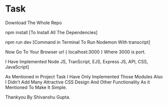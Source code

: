 # Task
Download The Whole Repo

npm install [To Install All The Dependencies]

npm run dev [Command in Terminal To Run Nodemon With transcript]

Now Go To Your Browser url { localhost:3000 } Where 3000 is port.

I Have Implemented Node JS, TranScript, EJS, Express JS, API, CSS, JavaScript]

As Mentioned in Project Task I Have Only Implemented Those Modules Also I Didn't Add Many Attractive CSS Design And Other Functionality As it Mentioned To Make It Simple.

Thankyou By Shivanshu Gupta.
